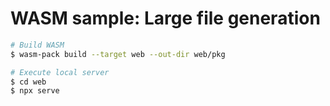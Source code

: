 # WASM sample: Large file generation

```sh
# Build WASM
$ wasm-pack build --target web --out-dir web/pkg

# Execute local server
$ cd web
$ npx serve
```
